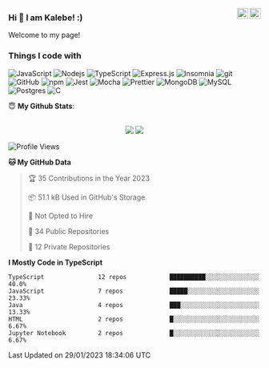 <a href="https://www.linkedin.com/in/kalebe-lopes-3a9555157/" target="_blank" rel="nofollow"><img align="right" alt="Kalebe's Linkdin" width="22px" src="https://cdn.jsdelivr.net/npm/simple-icons@v3/icons/linkedin.svg" /></a>
<a href="https://www.instagram.com/kalebelops" target="_blank" rel="nofollow"><img align="right" alt="Kalebe's Insta" width="22px" src="https://cdn.jsdelivr.net/npm/simple-icons@v3/icons/instagram.svg" /></a>


### Hi 👋 I am Kalebe! :)

Welcome to my page!

### Things I code with
<p>
   <img alt="JavaScript" src="https://img.shields.io/badge/javascript%20-%23323330.svg?&style=flat-square&logo=javascript&logoColor=%23F7DF1E"/>
   <img alt="Nodejs" src="https://img.shields.io/badge/-Nodejs-43853d?style=flat-square&logo=Node.js&logoColor=white" />
   <img alt="TypeScript" src="https://img.shields.io/badge/-TypeScript-007ACC?style=flat-square&logo=typescript&logoColor=white" />
   <img alt="Express.js" src="https://img.shields.io/badge/express.js%20-%23404d59.svg?&style=flat-square"/>
   <img alt="Insomnia" src="https://img.shields.io/badge/-Insomnia-5849BE?style=flat-square&logo=insomnia&logoColor=white" />
   <img alt="git" src="https://img.shields.io/badge/-Git-F05032?style=flat-square&logo=git&logoColor=white" />
   <img alt="GitHub" src="https://img.shields.io/badge/github%20-%23121011.svg?&style=flat-square&logo=github&logoColor=white"/>
   <img alt="npm" src="https://img.shields.io/badge/-NPM-CB3837?style=flat-square&logo=npm&logoColor=white" />
   <img alt="Jest" src="https://img.shields.io/badge/-jest-%23C21325?&style=flat-square&logo=jest&logoColor=white"/>
   <img alt="Mocha" src="https://img.shields.io/badge/-mocha-%238D6748?&style=flat-square&logo=mocha&logoColor=white"/>
   <img alt="Prettier" src="https://img.shields.io/badge/-Prettier-F7B93E?style=flat-square&logo=prettier&logoColor=white" />
   <img alt="MongoDB" src="https://img.shields.io/badge/-MongoDB-13aa52?style=flat-square&logo=mongodb&logoColor=white" />
   <img alt="MySQL" src="https://img.shields.io/badge/mysql-%2300f.svg?&style=flat-square&logo=mysql&logoColor=white"/>
   <img alt="Postgres" src ="https://img.shields.io/badge/postgres-%23316192.svg?&style=flat-square&logo=postgresql&logoColor=white"/>
   <img alt="C" src="https://img.shields.io/badge/c%20-%2300599C.svg?&style=flat-square=c&logoColor=white"/>
</p>

 <summary> 😇 <b>My Github Stats</b>: </summary>
<br>
<p align = "center">
  <img src = "https://github-readme-stats.vercel.app/api?username=KalebeLopes&show_icons=true&theme=bear&line_height=27">
  <img src = "https://github-readme-stats.vercel.app/api/top-langs/?username=KalebeLopes&hide=css,java,html&theme=bear">
</p>
   

<!--START_SECTION:waka-->
![Profile Views](http://img.shields.io/badge/Profile%20Views-0-blue)

**🐱 My GitHub Data** 

> 🏆 35 Contributions in the Year 2023
 > 
> 📦 51.1 kB Used in GitHub's Storage 
 > 
> 🚫 Not Opted to Hire
 > 
> 📜 34 Public Repositories 
 > 
> 🔑 12 Private Repositories  
 > 
**I Mostly Code in TypeScript** 

```text
TypeScript               12 repos            ██████████░░░░░░░░░░░░░░░   40.0% 
JavaScript               7 repos             █████░░░░░░░░░░░░░░░░░░░░   23.33% 
Java                     4 repos             ███░░░░░░░░░░░░░░░░░░░░░░   13.33% 
HTML                     2 repos             █░░░░░░░░░░░░░░░░░░░░░░░░   6.67% 
Jupyter Notebook         2 repos             █░░░░░░░░░░░░░░░░░░░░░░░░   6.67%

```



 Last Updated on 29/01/2023 18:34:06 UTC
<!--END_SECTION:waka-->
